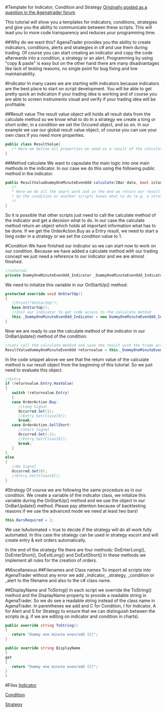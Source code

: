 #Template for Indicator, Condition and Strategy
[Originally posted as a question in the Agenatrader forum](http://www.tradeescort.com/phpbb_de/viewtopic.php?f=18&t=2680&p=11739)

This tutorial will show you a templates for indicators, conditions, strategies and give you the ability to communicate between these scripts. This will lead you to more code transparency and reduces your programming time. 

##Why do we want this?
AgenaTrader provides you the ability to create indicators, conditions, alerts and strategies in c# and use them during trading. 
Of course you can start creating an indicator and copy the code afterwards into a condition, a strategy or an alert.
Programming by using "copy & paste" is easy but on the other hand there are many disadvantages like lack of testing reasons, no single point for bug fixing and low maintainability. 

#Indicator
In many cases we are starting with indicators because indicators are the best place to start on script development. 
You will be able to get pretty quick an indication if your trading idea is working and of course you are able to screen instruments visual and verify if your trading idea will be profitable.

##Result value
The result value object will holds all result data from the calculate method so we know what to do 
In a strategy we create a long or short order, in a condition we set the Occured object, and so on.
In our example we use our global result value object, of course you can use your own class if you need more properties.
```C#
public class ResultValue{
   /* Here we define all properties we need as a result of the calculate method. */
}
```

##Method calculate
We want to capsulate the main logic into one main methods in the indicator. In our case we do this using the following public method in the indicator.

```C#
public ResultValueDummyOneMinuteEvenOdd calculate(IBar data, bool islongenabled, bool isshortenabled) {
   /* 
   * Here we do all the smart work and in the end we return our result object
   * So the condition or another scripts knows what to do (e.g. a strategy will create an order in the market)
   */
}
```

So it is possible that other scripts just need to call the calculate method of the indicator and get a decision what to do. 
In our case the calculate method return an object which holds all important information what has to be done. 
If we get the OrderAction.Buy as a Entry result, we need to start a long order in a strategy or we set the condition value to 1.

#Condition
We have finished our indicator so we can start now to work on our condition. 
Because we have added a calculate method with our trading concept we just need a reference to our indicator and we are almost finished.
```C#
//internal
private DummyOneMinuteEvenOdd_Indicator _DummyOneMinuteEvenOdd_Indicator = null;
```

We need to initalize this variable in our OnStartUp() method:
```C#
protected override void OnStartUp()
{
   //Print("OnStartUp");
   base.OnStartUp();
   //Init our indicator to get code access to the calculate method
   this._DummyOneMinuteEvenOdd_Indicator = new DummyOneMinuteEvenOdd_Indicator();
}
```

Now we are ready to use the calculate method of the indicator in our OnBarUpdate() method of the condition:
```C#
//Lets call the calculate method and save the result with the trade action
ResultValueDummyOneMinuteEvenOdd returnvalue = this._DummyOneMinuteEvenOdd_Indicator.calculate(Bars[0], this.IsLongEnabled, this.IsShortEnabled);
```

In the code snippet above we see that the return value of the calculate method is our result object from the beginning of this tutorial. So we just need to evaluate this object.
```C#
//Entry
if (returnvalue.Entry.HasValue)
{
   switch (returnvalue.Entry)
   {
   case OrderAction.Buy:
      //Long Signal
      Occurred.Set(1);
      //Entry.Set(Close[0]);
      break;
   case OrderAction.SellShort:
      //Short Signal
      Occurred.Set(-1);
      //Entry.Set(Close[0]);
      break;
   }
}
else
{
   //No Signal
   Occurred.Set(0);
   //Entry.Set(Close[0]);
}
```

#Strategy
Of course we are following the same procedure as in our condition. We create a variable of the indicator class, we initalize this variable during the OnStartUp() method and we use the object in our OnBarUpdate() method.
Please pay attention because of backtesting reasons if we use the advanced mode we need at least two bars!
```C#
this.BarsRequired = 2;
```
We use IsAutomated = true to decide if the strategy will do all work fully automated. In this case the strategy can be used in strategy escort and will create entry & exit orders automatically.

In the end of the strategy file there are four methods: DoEnterLong(), DoEnterShort(), DoExitLong() and DoExitShort()
In these methods we implement all rules for the creation of orders.

#Miscellaneous
##Filenames and Class names
To import all scripts into AgenaTrader without any error we add _indicator, _strategy, _condition or _alert to the filename and also to the c# class name.

##DisplayName and ToString()
In each script we override the ToString() method and the DisplayName property to provide a readable string in AgenaTrader. So we do see a readable string instead of the class name in AgenaTrader. In parentheses we add and C for Condition, I for Indicator, A for Alert and S for Strategy to ensure that we can distinguish between the scripts (e.g. if we are editing on indicator and condition in charts).
```C#
public override string ToString()
{
   return "Dummy one minute even/odd (C)";
}

public override string DisplayName
{
get
{
   return "Dummy one minute even/odd (C)";
}
}
```

#Files
[Indicator](https://github.com/AgenaTrader/Tutorials/blob/master/Example_Indicator_Condition_Strategy_Advanced/Indicators/Example_Indicator_SMA_CrossOver_Advanced.cs)

[Condition](https://github.com/AgenaTrader/Tutorials/blob/master/Example_Indicator_Condition_Strategy_Advanced/ScriptedConditions/Example_Condition_SMA_CrossOver_Advanced.cs)

[Strategy](https://github.com/AgenaTrader/Tutorials/blob/master/Example_Indicator_Condition_Strategy_Advanced/Strategies/Example_Strategy_SMA_CrossOver_Advanced.cs)
